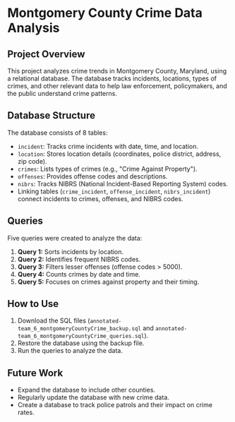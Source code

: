 # Montgomery County Crime Data Analysis

## Project Overview
This project analyzes crime trends in Montgomery County, Maryland, using a relational database. The database tracks incidents, locations, types of crimes, and other relevant data to help law enforcement, policymakers, and the public understand crime patterns.

## Database Structure
The database consists of 8 tables:
- `incident`: Tracks crime incidents with date, time, and location.
- `location`: Stores location details (coordinates, police district, address, zip code).
- `crimes`: Lists types of crimes (e.g., "Crime Against Property").
- `offenses`: Provides offense codes and descriptions.
- `nibrs`: Tracks NIBRS (National Incident-Based Reporting System) codes.
- Linking tables (`crime_incident`, `offense_incident`, `nibrs_incident`) connect incidents to crimes, offenses, and NIBRS codes.

## Queries
Five queries were created to analyze the data:
1. **Query 1:** Sorts incidents by location.
2. **Query 2:** Identifies frequent NIBRS codes.
3. **Query 3:** Filters lesser offenses (offense codes > 5000).
4. **Query 4:** Counts crimes by date and time.
5. **Query 5:** Focuses on crimes against property and their timing.

## How to Use
1. Download the SQL files (`annotated-team_6_montgomeryCountyCrime_backup.sql` and `annotated-team_6_montgomeryCountyCrime_queries.sql`).
2. Restore the database using the backup file.
3. Run the queries to analyze the data.

## Future Work
- Expand the database to include other counties.
- Regularly update the database with new crime data.
- Create a database to track police patrols and their impact on crime rates.
